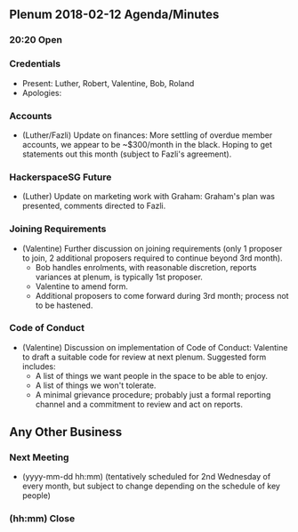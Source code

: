 ## Plenum 2018-02-12 Agenda/Minutes

### 20:20 Open

### Credentials
- Present: Luther, Robert, Valentine, Bob, Roland
- Apologies:

### Accounts
- (Luther/Fazli) Update on finances: More settling of overdue member accounts, we appear to be ~$300/month in the black. Hoping to get statements out this month (subject to Fazli's agreement).

### HackerspaceSG Future
- (Luther) Update on marketing work with Graham: Graham's plan was presented, comments directed to Fazli.

### Joining Requirements
- (Valentine) Further discussion on joining requirements (only 1 proposer to join, 2 additional proposers required to continue beyond 3rd month).
  - Bob handles enrolments, with reasonable discretion, reports variances at plenum, is typically 1st proposer.
  - Valentine to amend form.
  - Additional proposers to come forward during 3rd month; process not to be hastened.

### Code of Conduct
- (Valentine) Discussion on implementation of Code of Conduct: Valentine to draft a suitable code for review at next plenum. Suggested form includes:
  - A list of things we want people in the space to be able to enjoy.
  - A list of things we won't tolerate.
  - A minimal grievance procedure; probably just a formal reporting channel and a commitment to review and act on reports.

## Any Other Business


### Next Meeting
- (yyyy-mm-dd hh:mm) (tentatively scheduled for 2nd Wednesday of every month, but subject to change depending on the schedule of key people)

### (hh:mm) Close
